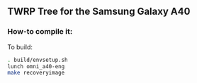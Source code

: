 ## TWRP Tree for the Samsung Galaxy A40

### How-to compile it:

To build:

```sh
. build/envsetup.sh
lunch omni_a40-eng
make recoveryimage
